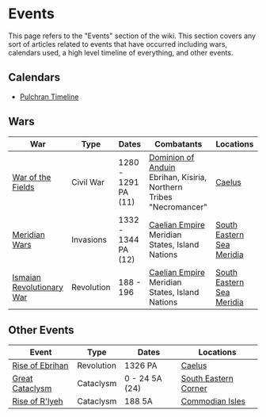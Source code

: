 # Events

This page refers to the "Events" section of the wiki. This section covers any sort of articles related to events that have occurred including wars, calendars used, a high level timeline of everything, and other events.

## Calendars

- [Pulchran Timeline](timeline.md)

## Wars

| War | Type | Dates | Combatants | Locations |
| - | - | - | - | - |
| [War of the Fields](war_of_the_fields.md) | Civil War | 1280 - 1291 PA (11) | [Dominion of Anduin](../Factions/Nations/dominion_of_anduin.md)<br>Ebrihan, Kisiria, Northern Tribes<br>"Necromancer" | [Caelus](../Locations/Land/caelus.md) |
| [Meridian Wars](meridian_wars.md) | Invasions | 1332 - 1344 PA (12) | [Caelian Empire](../Factions/Nations/caelian_empire.md)<br>Meridian States, Island Nations | [South Eastern Sea](../Locations/Planes/pulchra.md#south-eastern-corner)<br>[Meridia](../Locations/Land/meridia.md) |
| [Ismaian Revolutionary War](TODO) | Revolution | 188 - 196 | [Caelian Empire](../Factions/Nations/caelian_empire.md)<br>Meridian States, Island Nations | [South Eastern Sea](../Locations/Planes/pulchra.md#south-eastern-corner)<br>[Meridia](../Locations/Land/meridia.md) |

## Other Events

| Event | Type | Dates | Locations |
| - | - | - | - |
| [Rise of Ebrihan](rise_of_ebrihan.md) | Revolution | 1326 PA | [Caelus](../Locations/Land/caelus.md) |
| [Great Cataclysm](great_cataclysm.md) | Cataclysm | 0 - 24 5A (24) | [South Eastern Corner](../Locations/Planes/pulchra.md#south-eastern-corner) |
| [Rise of R'lyeh](TODO) | Cataclysm | 188 5A | [Commodian Isles](../Locations/Land/commodian_isles.md) |
